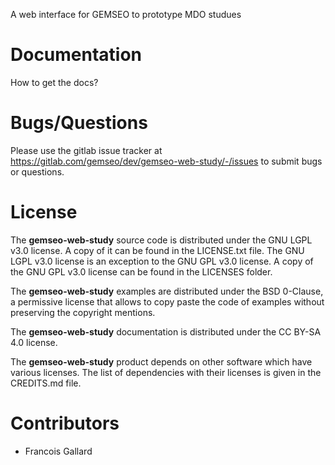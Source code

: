 <!--
Copyright 2021 IRT Saint Exupéry, https://www.irt-saintexupery.com

This work is licensed under the Creative Commons Attribution-ShareAlike 4.0
International License. To view a copy of this license, visit
http://creativecommons.org/licenses/by-sa/4.0/ or send a letter to Creative
Commons, PO Box 1866, Mountain View, CA 94042, USA.
-->

A web interface for GEMSEO to prototype MDO studues

# Documentation

How to get the docs?

# Bugs/Questions

Please use the gitlab issue tracker at
<https://gitlab.com/gemseo/dev/gemseo-web-study/-/issues>
to submit bugs or questions.

# License

The **gemseo-web-study** source code is distributed under the GNU LGPL v3.0 license.
A copy of it can be found in the LICENSE.txt file.
The GNU LGPL v3.0 license is an exception to the GNU GPL v3.0 license.
A copy of the GNU GPL v3.0 license can be found in the LICENSES folder.

The **gemseo-web-study** examples are distributed under the BSD 0-Clause, a permissive
license that allows to copy paste the code of examples without preserving the
copyright mentions.

The **gemseo-web-study** documentation is distributed under the CC BY-SA 4.0 license.

The **gemseo-web-study** product depends on other software which have various licenses.
The list of dependencies with their licenses is given in the CREDITS.md file.

# Contributors

- Francois Gallard
